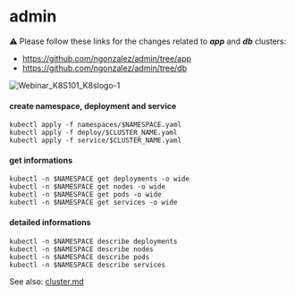 # admin

⚠️ Please follow these links for the changes related to ___app___ and ___db___ clusters:
 * https://github.com/ngonzalez/admin/tree/app
 * https://github.com/ngonzalez/admin/tree/db

![Webinar_K8S101_K8slogo-1](https://user-images.githubusercontent.com/26479/113612862-aaadd080-9650-11eb-83db-7a3103293c3c.png)

#### create namespace, deployment and service
```
kubectl apply -f namespaces/$NAMESPACE.yaml
kubectl apply -f deploy/$CLUSTER_NAME.yaml
kubectl apply -f service/$CLUSTER_NAME.yaml
```

#### get informations
```
kubectl -n $NAMESPACE get deployments -o wide
kubectl -n $NAMESPACE get nodes -o wide
kubectl -n $NAMESPACE get pods -o wide
kubectl -n $NAMESPACE get services -o wide
```

#### detailed informations
```
kubectl -n $NAMESPACE describe deployments
kubectl -n $NAMESPACE describe nodes
kubectl -n $NAMESPACE describe pods
kubectl -n $NAMESPACE describe services
```

See also: [cluster.md](https://github.com/ngonzalez/admin/blob/main/cluster.md)
